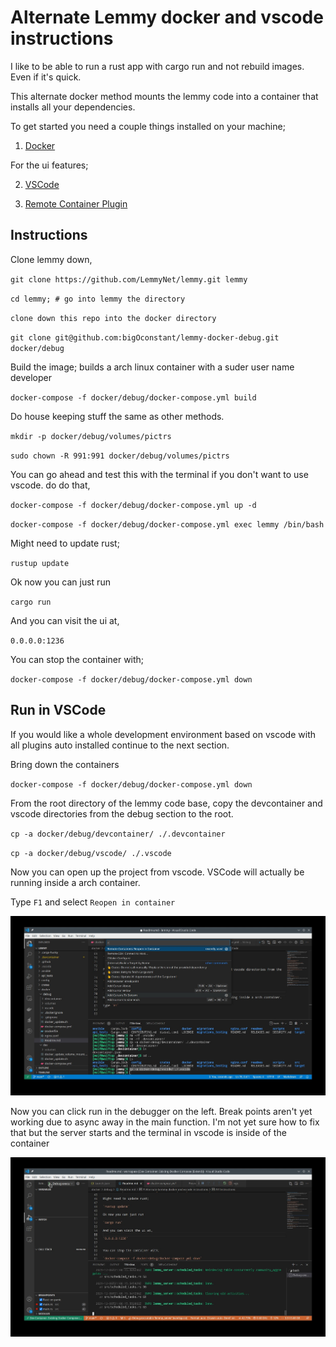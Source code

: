 
# Alternate Lemmy docker and vscode instructions

I like to be able to run a rust app with cargo run and not rebuild images. Even if it's quick.

This alternate docker method mounts the lemmy code into a container that installs all your dependencies.

To get started you need a couple things installed on your machine;

1. [Docker](https://www.docker.com)

For the ui features; 

2. [VSCode](https://code.visualstudio.com/)

3. [Remote Container Plugin](https://marketplace.visualstudio.com/items?itemName=ms-vscode-remote.remote-containers)

## Instructions

Clone lemmy down,

`git clone https://github.com/LemmyNet/lemmy.git lemmy`

`cd lemmy; # go into lemmy the directory`

`clone down this repo into the docker directory`

`git clone git@github.com:bigOconstant/lemmy-docker-debug.git docker/debug`

Build the image; builds a arch linux container with a suder user name developer

`docker-compose -f docker/debug/docker-compose.yml build`

Do house keeping stuff the same as other methods.

`mkdir -p docker/debug/volumes/pictrs`

`sudo chown -R 991:991 docker/debug/volumes/pictrs`

You can go ahead and test this with the terminal if you don't want to use vscode. do do that,

`docker-compose -f docker/debug/docker-compose.yml up -d`

`docker-compose -f docker/debug/docker-compose.yml exec lemmy /bin/bash`

Might need to update rust;

`rustup update`

Ok now you can just run 

`cargo run`

And you can visit the ui at,

`0.0.0.0:1236`


You can stop the container with;

`docker-compose -f docker/debug/docker-compose.yml down`

## Run in VSCode

If you would like a whole development environment based on vscode with all plugins auto installed continue to the next section.


Bring down the containers

`docker-compose -f docker/debug/docker-compose.yml down`


From the root directory of the lemmy code base, copy the devcontainer and vscode directories from the debug section to the root.

`cp -a docker/debug/devcontainer/ ./.devcontainer`

`cp -a docker/debug/vscode/ ./.vscode`

Now you can open up the project from vscode. VSCode will actually be running inside a arch container.

Type `F1` and select `Reopen in container`

![](./assets/picture1.jpg)

Now you can click run in the debugger on the left. Break points aren't yet working due to async away in the main function. I'm not yet sure how to fix that but the server starts and the terminal in vscode is inside of the container

![](./assets/picture2.jpg)

